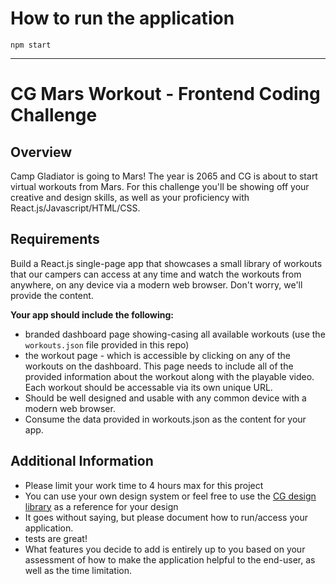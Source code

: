 # How to run the application
` npm start `

---

# CG Mars Workout - Frontend Coding Challenge

## Overview

Camp Gladiator is going to Mars! The year is 2065 and CG is about to start virtual workouts from Mars. For this challenge you'll be showing off your creative and design skills, as well as your proficiency with React.js/Javascript/HTML/CSS.

## Requirements

Build a React.js single-page app that showcases a small library of workouts that our campers can access at any time and watch the workouts from anywhere, on any device via a modern web browser. Don't worry, we'll provide the content.

**Your app should include the following:**

- branded dashboard page showing-casing all available workouts (use the `workouts.json` file provided in this repo)
- the workout page - which is accessible by clicking on any of the workouts on the dashboard. This page needs to include all of the provided information about the workout along with the playable video. Each workout should be accessable via its own unique URL.
- Should be well designed and usable with any common device with a modern web browser.
- Consume the data provided in workouts.json as the content for your app.

## Additional Information

- Please limit your work time to 4 hours max for this project
- You can use your own design system or feel free to use the [CG design library](https://bit.cloud/campgladiator/cgui-core) as a reference for your design
- It goes without saying, but please document how to run/access your application.
- tests are great!
- What features you decide to add is entirely up to you based on your assessment of how to make the application helpful to the end-user, as well as the time limitation.
